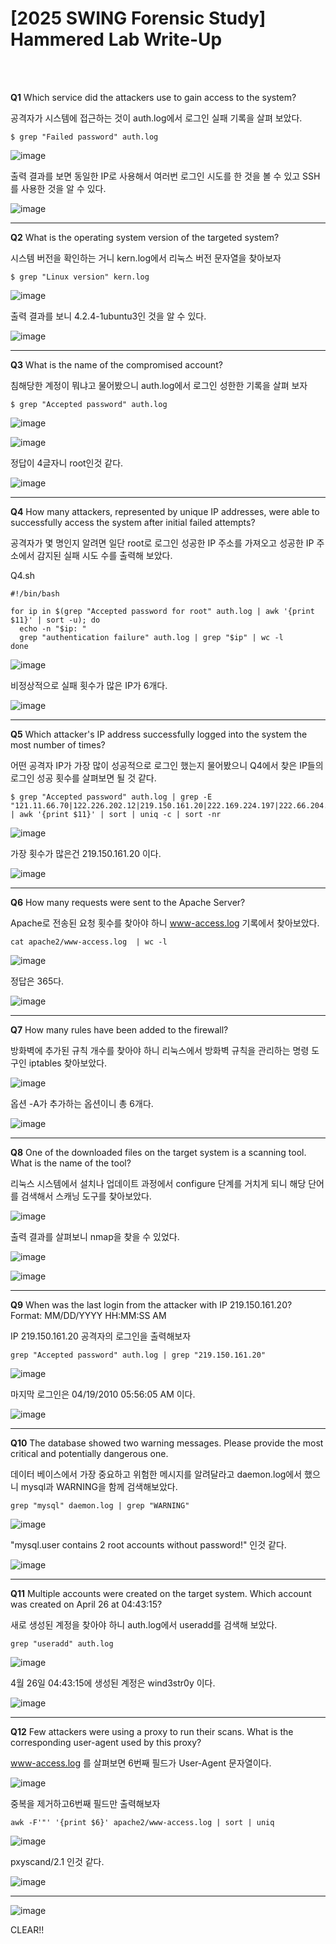 <!DOCTYPE html>
<html>
<head>
        <link rel="stylesheet" type="text/css" href="sytle.css">
</head>
<body>
        <h1>[2025 SWING Forensic Study] Hammered Lab Write-Up</h1>
</body>
<br>
<br>
</html>

**Q1** Which service did the attackers use to gain access to the system?


공격자가 시스템에 접근하는 것이 auth.log에서 로그인 실패 기록을 살펴 보았다.

```
$ grep "Failed password" auth.log
```

![image](https://github.com/user-attachments/assets/feb5b485-2a84-4502-ba61-df401390eeff)

출력 결과를 보면 동일한 IP로 사용해서 여러번 로그인 시도를 한 것을 볼 수 있고 SSH를 사용한 것을 알 수 있다.

![image](https://github.com/user-attachments/assets/64f514e2-22c9-4dcb-954c-fc9a741436cd)

---

**Q2** What is the operating system version of the targeted system?

시스템 버전을 확인하는 거니 kern.log에서 리눅스 버전 문자열을 찾아보자

```
$ grep "Linux version" kern.log 
```

![image](https://github.com/user-attachments/assets/fdc8e86e-8182-4b95-a3b5-0558d5cc631d)

출력 결과를 보니 4.2.4-1ubuntu3인 것을 알 수 있다.

![image](https://github.com/user-attachments/assets/5633dd3e-b202-4c37-a23b-40ee3fae3669)

---

**Q3** What is the name of the compromised account?

침해당한 계정이 뭐냐고 물어봤으니 auth.log에서 로그인 성한한 기록을 살펴 보자

```
$ grep "Accepted password" auth.log
```

![image](https://github.com/user-attachments/assets/295e6e86-c1c1-4f22-8eb0-bd445f0f5d9e)

![image](https://github.com/user-attachments/assets/39fbeff6-3291-40b2-a668-6c542cb96629)

정답이 4글자니 root인것 같다.

![image](https://github.com/user-attachments/assets/0a27b891-56d4-4749-a3d0-53cc4407ee80)

---
**Q4** How many attackers, represented by unique IP addresses, were able to successfully access the system after initial failed attempts?

공격자가 몇 명인지 알려면 일단 root로 로그인 성공한 IP 주소를 가져오고 성공한 IP 주소에서 감지된 실패 시도 수를 출력해 보았다.

Q4.sh
```
#!/bin/bash

for ip in $(grep "Accepted password for root" auth.log | awk '{print $11}' | sort -u); do
  echo -n "$ip: "
  grep "authentication failure" auth.log | grep "$ip" | wc -l
done
```

![image](https://github.com/user-attachments/assets/2a87b727-1a95-4f8a-b53d-801c62c76eea)

비정상적으로 실패 횟수가 많은 IP가 6개다.

![image](https://github.com/user-attachments/assets/3a484986-eaba-4b07-b404-8c2f86c033ed)

---

**Q5** Which attacker's IP address successfully logged into the system the most number of times?

어떤 공격자 IP가 가장 많이 성공적으로 로그인 했는지 물어봤으니 Q4에서 찾은 IP들의 로그인 성공 횟수를 살펴보면 될 것 같다.


```
$ grep "Accepted password" auth.log | grep -E "121.11.66.70|122.226.202.12|219.150.161.20|222.169.224.197|222.66.204.246|61.168.227.12" | awk '{print $11}' | sort | uniq -c | sort -nr
```

![image](https://github.com/user-attachments/assets/e7206f22-d90f-431f-b4a0-d3cbbc0fe762)

가장 횟수가 많은건 219.150.161.20 이다.

![image](https://github.com/user-attachments/assets/e8782d35-84d2-4261-81ba-a381ee746627)

---

**Q6** How many requests were sent to the Apache Server?

Apache로 전송된 요청 횟수를 찾아야 하니 www-access.log 기록에서 찾아보았다.

```
cat apache2/www-access.log  | wc -l
```

![image](https://github.com/user-attachments/assets/9b70f380-a956-466c-a920-86f9569dce9a)

정답은 365다.

![image](https://github.com/user-attachments/assets/ac2203b8-c7fa-44e5-a503-fea31cba213d)


---

**Q7** How many rules have been added to the firewall?

방화벽에 추가된 규칙 개수를 찾아야 하니 리눅스에서 방화벽 규칙을 관리하는 명령 도구인 iptables 찾아보았다. 

![image](https://github.com/user-attachments/assets/7f4d3979-741d-4287-8ab0-67f80c66e099)

옵션 -A가 추가하는 옵션이니 총 6개다.

![image](https://github.com/user-attachments/assets/e10c2a17-7731-41d3-8ade-4b6baf204bfe)

---
**Q8** One of the downloaded files on the target system is a scanning tool. What is the name of the tool?

리눅스 시스템에서 설치나 업데이트 과정에서 configure 단계를 거치게 되니 해당 단어를 검색해서 스캐닝 도구를 찾아보았다.

![image](https://github.com/user-attachments/assets/dba4e64d-6e36-4d3e-8fb1-d8f272b8210e)

출력 결과를 살펴보니 nmap을 찾을 수 있었다.

![image](https://github.com/user-attachments/assets/9c23557b-2a71-41ec-858a-362a43feff92)

![image](https://github.com/user-attachments/assets/d2319106-4a14-4f32-a8e0-5bd889861a63)


---

**Q9** When was the last login from the attacker with IP 219.150.161.20? Format: MM/DD/YYYY HH:MM:SS AM


IP 219.150.161.20 공격자의 로그인을 출력해보자

```
grep "Accepted password" auth.log | grep "219.150.161.20"
```

![image](https://github.com/user-attachments/assets/c7e957a4-fd2d-41ff-b898-9a38ff043cea)

마지막 로그인은 04/19/2010 05:56:05 AM 이다.

![image](https://github.com/user-attachments/assets/0469ef1e-df0c-456f-bf78-8d301b1b6b55)

---

**Q10** The database showed two warning messages. Please provide the most critical and potentially dangerous one.

데이터 베이스에서 가장 중요하고 위험한 메시지를 알려달라고 daemon.log에서 했으니 mysql과 WARNING을 함께 검색해보았다.

```
grep "mysql" daemon.log | grep "WARNING"

```
![image](https://github.com/user-attachments/assets/01b1064d-3732-4183-ac8a-43cadb105e04)

"mysql.user contains 2 root accounts without password!" 인것 같다.

![image](https://github.com/user-attachments/assets/ac80a92c-8bb5-4553-ac99-d0593302be3d)

---
**Q11** Multiple accounts were created on the target system. Which account was created on April 26 at 04:43:15?

새로 생성된 계정을 찾아야 하니 auth.log에서 useradd를 검색해 보았다.

```
grep "useradd" auth.log
```

![image](https://github.com/user-attachments/assets/66bb698f-5652-44d1-8f27-5a87d0b3edf8)

4월 26일 04:43:15에 생성된 계정은 wind3str0y 이다.

![image](https://github.com/user-attachments/assets/3a02d321-ff8b-4781-aa87-cbfb712af659)

---
**Q12**
Few attackers were using a proxy to run their scans. What is the corresponding user-agent used by this proxy?

www-access.log 를 살펴보면 6번째 필드가 User-Agent 문자열이다. 

![image](https://github.com/user-attachments/assets/b24f68de-7969-405a-9d1b-bde66b7419f2)

중복을 제거하고6번째 필드만 출력해보자

```
awk -F'"' '{print $6}' apache2/www-access.log | sort | uniq
```

![image](https://github.com/user-attachments/assets/1f0c4c85-71af-4330-80be-3b1ee6048a4b)

pxyscand/2.1 인것 같다.

![image](https://github.com/user-attachments/assets/338abb6b-0821-4b55-bd2c-ddbf96c1d101)

---

![image](https://github.com/user-attachments/assets/ca969b6e-0f18-4dd8-a469-304db17bc6fe)

 CLEAR!!

